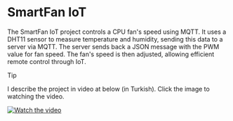 # SmartFan IoT

The SmartFan IoT project controls a CPU fan's speed using MQTT. It uses a DHT11 sensor to measure temperature and humidity, sending this data to a server via MQTT. The server sends back a JSON message with the PWM value for fan speed. The fan's speed is then adjusted, allowing efficient remote control through IoT.

> [!TIP]
> I describe the project in video at below (in Turkish). Click the image to watching the video.

[![Watch the video](https://img.youtube.com/vi/uFLLfOjc57s/maxresdefault.jpg)](https://youtu.be/uFLLfOjc57s)

